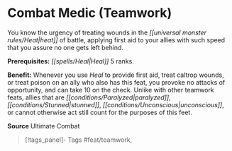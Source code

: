 ﻿---
cssclass: [feats]

---
# Combat Medic (Teamwork)

You know the urgency of treating wounds in the _[[universal monster rules/Heat|heat]]_ of battle, applying first aid to your allies with such speed that you assure no one gets left behind.

**Prerequisites:** _[[spells/Heal|Heal]]_ 5 ranks.

**Benefit:** Whenever you use _Heal_ to provide first aid, treat caltrop wounds, or treat poison on an ally who also has this feat, you provoke no attacks of opportunity, and can take 10 on the check. Unlike with other teamwork feats, allies that are _[[conditions/Paralyzed|paralyzed]]_, _[[conditions/Stunned|stunned]]_, _[[conditions/Unconscious|unconscious]]_, or cannot otherwise act still count for the purposes of this feet.

**Source** Ultimate Combat
>[!tags_panel]- Tags
> #feat/teamwork, 
